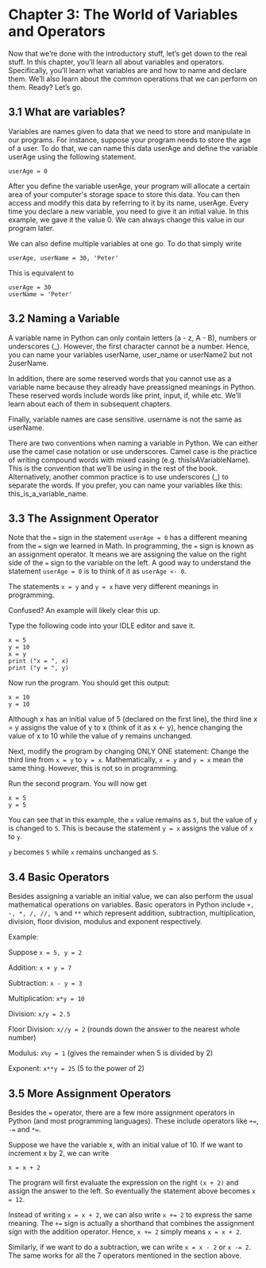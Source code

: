 # Chapter 3: The World of Variables and Operators

Now that we’re done with the introductory stuff, let’s get down to the real stuff. In this chapter, you’ll learn all about variables and operators. Specifically, you’ll learn what variables are and how to name and declare them. We’ll also learn about the common operations that we can perform on them. Ready? Let’s go.

## 3.1 What are variables?

Variables are names given to data that we need to store and manipulate in our programs. For instance, suppose your program needs to store the age of a user. To do that, we can name this data userAge and define the variable userAge using the following statement.

```
userAge = 0
```

After you define the variable userAge, your program will allocate a certain area of your computer's storage space to store this data. You can then access and modify this data by referring to it by its name, userAge. Every time you declare a new variable, you need to give it an initial value. In this example, we gave it the value 0. We can always change this value in our program later.

We can also define multiple variables at one go. To do that simply write

```
userAge, userName = 30, 'Peter'
```

This is equivalent to

```
userAge = 30
userName = 'Peter'
```

## 3.2 Naming a Variable

A variable name in Python can only contain letters (a - z, A - B), numbers or underscores (_). However, the first character cannot be a number. Hence, you can name your variables userName, user_name or userName2 but not 2userName.

In addition, there are some reserved words that you cannot use as a variable name because they already have preassigned meanings in Python. These reserved words include words like print, input, if, while etc. We’ll learn about each of them in subsequent chapters.

Finally, variable names are case sensitive. username is not the same as userName.

There are two conventions when naming a variable in Python. We can either use the camel case notation or use underscores. Camel case is the practice of writing compound words with mixed casing (e.g. thisIsAVariableName). This is the convention that we’ll be using in the rest of the book. Alternatively, another common practice is to use underscores (_) to separate the words. If you prefer, you can name your variables like this: this_is_a_variable_name.

## 3.3 The Assignment Operator

Note that the `=` sign in the statement `userAge = 0` has a different meaning from the `=` sign we learned in Math. In programming, the `=` sign is known as an assignment operator. It means we are assigning the value on the right side of the `=` sign to the variable on the left. A good way to understand the statement `userAge = 0` is to think of it as `userAge <- 0`.

The statements `x = y` and `y = x` have very different meanings in programming.

Confused? An example will likely clear this up.

Type the following code into your IDLE editor and save it.

```
x = 5 
y = 10 
x = y 
print ("x = ", x) 
print ("y = ", y)
```
Now run the program. You should get this output:

```
x = 10 
y = 10
```

Although x has an initial value of 5 (declared on the first line), the third line x = y assigns the value of y to x (think of it as x <- y), hence changing the value of x to 10 while the value of y remains unchanged.

Next, modify the program by changing ONLY ONE statement: Change the third line from `x = y` to `y = x`. Mathematically, `x = y` and `y = x` mean the same thing. However, this is not so in programming.

Run the second program. You will now get

```
x = 5 
y = 5
```

You can see that in this example, the `x` value remains as `5`, but the value of `y` is changed to `5`. This is because the statement `y = x` assigns the value of `x` to `y`.

`y` becomes `5` while `x` remains unchanged as `5`.

## 3.4 Basic Operators

Besides assigning a variable an initial value, we can also perform the usual mathematical operations on variables. Basic operators in Python include `+, -, *, /, //, %` and `**` which represent addition, subtraction, multiplication, division, floor division, modulus and exponent respectively.

Example:

Suppose `x = 5, y = 2`

Addition:
`x + y = 7`

Subtraction:
`x - y = 3`

Multiplication:
`x*y = 10`

Division:
`x/y = 2.5`

Floor Division:
`x//y = 2` (rounds down the answer to the nearest whole number)

Modulus:
`x%y = 1` (gives the remainder when 5 is divided by 2)

Exponent:
`x**y = 25` (5 to the power of 2)

## 3.5 More Assignment Operators

Besides the `=` operator, there are a few more assignment operators in Python (and most programming languages). These include operators like `+=`, `-=` and `*=`.


Suppose we have the variable x, with an initial value of 10. If we want to increment x by 2, we can write

`x = x + 2`

The program will first evaluate the expression on the right `(x + 2)` and assign the answer to the left. So eventually the statement above becomes `x = 12`.

Instead of writing `x = x + 2`, we can also write `x += 2` to express the same meaning. The `+=` sign is actually a shorthand that combines the assignment sign with the addition operator. Hence, `x += 2` simply means `x = x + 2`.

Similarly, if we want to do a subtraction, we can write `x = x - 2` or `x -= 2`. The same works for all the 7 operators mentioned in the section above.